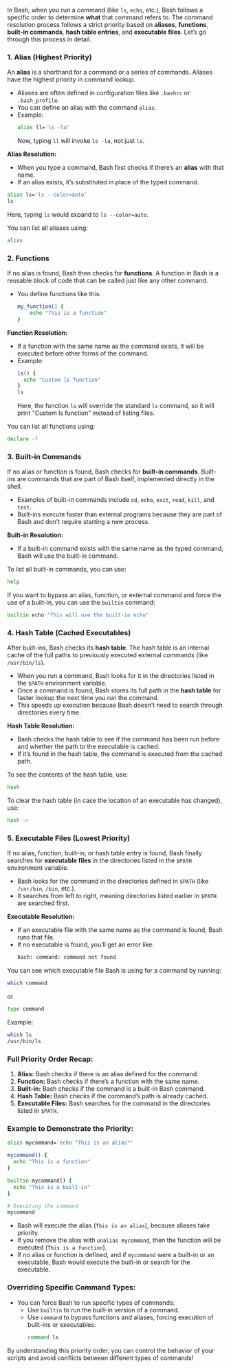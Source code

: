 In Bash, when you run a command (like `ls`, `echo`, etc.), Bash follows a specific order to determine **what** that command refers to. The command resolution process follows a strict priority based on **aliases**, **functions**, **built-in commands**, **hash table entries**, and **executable files**. Let’s go through this process in detail.

### 1. **Alias** (Highest Priority)
   An **alias** is a shorthand for a command or a series of commands. Aliases have the highest priority in command lookup.

   - Aliases are often defined in configuration files like `.bashrc` or `.bash_profile`.
   - You can define an alias with the command `alias`.
   - Example:
     ```bash
     alias ll='ls -la'
     ```
     Now, typing `ll` will invoke `ls -la`, not just `ls`.

   **Alias Resolution:**
   - When you type a command, Bash first checks if there’s an **alias** with that name.
   - If an alias exists, it’s substituted in place of the typed command.

   ```bash
   alias ls='ls --color=auto'
   ls
   ```
   Here, typing `ls` would expand to `ls --color=auto`.

   You can list all aliases using:
   ```bash
   alias
   ```

   

### 2. **Functions**
   If no alias is found, Bash then checks for **functions**. A function in Bash is a reusable block of code that can be called just like any other command.

   - You define functions like this:
     ```bash
     my_function() {
         echo "This is a function"
     }
     ```

   **Function Resolution:**
   - If a function with the same name as the command exists, it will be executed before other forms of the command.
   - Example:
     ```bash
     ls() {
       echo "Custom ls function"
     }
     ls
     ```
     Here, the function `ls` will override the standard `ls` command, so it will print "Custom ls function" instead of listing files.

   You can list all functions using:
   ```bash
   declare -f
   ```

### 3. **Built-in Commands**
   If no alias or function is found, Bash checks for **built-in commands**. Built-ins are commands that are part of Bash itself, implemented directly in the shell.

   - Examples of built-in commands include `cd`, `echo`, `exit`, `read`, `kill`, and `test`.
   - Built-ins execute faster than external programs because they are part of Bash and don’t require starting a new process.

   **Built-in Resolution:**
   - If a built-in command exists with the same name as the typed command, Bash will use the built-in command.

   To list all built-in commands, you can use:
   ```bash
   help
   ```

   If you want to bypass an alias, function, or external command and force the use of a built-in, you can use the `builtin` command:
   ```bash
   builtin echo "This will use the built-in echo"
   ```

### 4. **Hash Table (Cached Executables)**
   After built-ins, Bash checks its **hash table**. The hash table is an internal cache of the full paths to previously executed external commands (like `/usr/bin/ls`).

   - When you run a command, Bash looks for it in the directories listed in the `$PATH` environment variable.
   - Once a command is found, Bash stores its full path in the **hash table** for faster lookup the next time you run the command.
   - This speeds up execution because Bash doesn’t need to search through directories every time.

   **Hash Table Resolution:**
   - Bash checks the hash table to see if the command has been run before and whether the path to the executable is cached.
   - If it’s found in the hash table, the command is executed from the cached path.

   To see the contents of the hash table, use:
   ```bash
   hash
   ```

   To clear the hash table (in case the location of an executable has changed), use:
   ```bash
   hash -r
   ```

### 5. **Executable Files (Lowest Priority)**
   If no alias, function, built-in, or hash table entry is found, Bash finally searches for **executable files** in the directories listed in the `$PATH` environment variable.

   - Bash looks for the command in the directories defined in `$PATH` (like `/usr/bin`, `/bin`, etc.).
   - It searches from left to right, meaning directories listed earlier in `$PATH` are searched first.

   **Executable Resolution:**
   - If an executable file with the same name as the command is found, Bash runs that file.
   - If no executable is found, you’ll get an error like:
     ```bash
     bash: command: command not found
     ```

   You can see which executable file Bash is using for a command by running:
   ```bash
   which command
   ```
   or
   ```bash
   type command
   ```

   Example:
   ```bash
   which ls
   /usr/bin/ls
   ```

### Full Priority Order Recap:
1. **Alias:** Bash checks if there is an alias defined for the command.
2. **Function:** Bash checks if there’s a function with the same name.
3. **Built-in:** Bash checks if the command is a built-in Bash command.
4. **Hash Table:** Bash checks if the command’s path is already cached.
5. **Executable Files:** Bash searches for the command in the directories listed in `$PATH`.

### Example to Demonstrate the Priority:
```bash
alias mycommand='echo "This is an alias"'

mycommand() {
  echo "This is a function"
}

builtin mycommand() {
  echo "This is a built-in"
}

# Executing the command
mycommand
```

- Bash will execute the alias (`This is an alias`), because aliases take priority.
- If you remove the alias with `unalias mycommand`, then the function will be executed (`This is a function`).
- If no alias or function is defined, and if `mycommand` were a built-in or an executable, Bash would execute the built-in or search for the executable.

### Overriding Specific Command Types:
- You can force Bash to run specific types of commands:
  - Use `builtin` to run the built-in version of a command.
  - Use `command` to bypass functions and aliases, forcing execution of built-ins or executables:
    ```bash
    command ls
    ```

By understanding this priority order, you can control the behavior of your scripts and avoid conflicts between different types of commands!